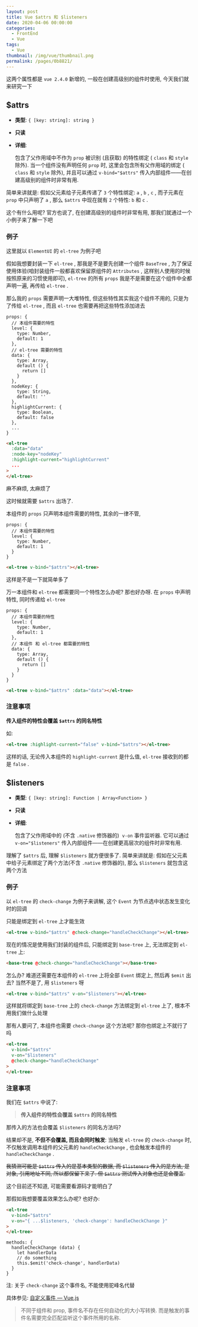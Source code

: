 ```yaml
---
layout: post
title: Vue $attrs 和 $listeners
date: 2020-04-06 00:00:00
categories: 
  - FrontEnd
  - Vue
tags: 
  - Vue
thumbnail: /img/vue/thumbnail.png
permalink: /pages/0b8821/
---
```


这两个属性都是 `vue 2.4.0` 新增的, 一般在创建高级别的组件时使用, 今天我们就来研究一下

<!-- more -->

## \$attrs

- **类型**: `{ [key: string]: string }`

- **只读**

- **详细**:

  包含了父作用域中不作为 `prop` 被识别 (且获取) 的特性绑定 ( `class` 和 `style` 除外). 当一个组件没有声明任何 `prop` 时, 这里会包含所有父作用域的绑定 ( `class` 和 `style` 除外), 并且可以通过 `v-bind="$attrs"` 传入内部组件——在创建高级别的组件时非常有用.

简单来讲就是: 假如父元素给子元素传递了 `3` 个特性绑定: `a` , `b` , `c` , 而子元素在 `prop` 中只声明了 `a` , 那么 `$attrs` 中现在就有 `2` 个特性: `b` 和 `c` .

这个有什么用呢? 官方也说了, 在创建高级别的组件时非常有用, 那我们就通过一个小例子来了解一下吧

### 例子

这里就以 `ElementUI` 的 `el-tree` 为例子吧

假如我想要封装一下 `el-tree` , 那我是不是要先创建一个组件 `BaseTree` , 为了保证使用体验(咱封装组件一般都喜欢保留原组件的 `Attributes` , 这样别人使用的时候按照原来的习惯使用即可), `el-tree` 的所有 `props` 我是不是需要在这个组件中全都声明一遍, 再传给 `el-tree` .

那么我的 `props` 需要声明一大堆特性, 但这些特性其实我这个组件不用的, 只是为了传给 `el-tree` , 而且 `el-tree` 也需要再把这些特性添加进去

``` JS
props: {
  // 本组件需要的特性
  level: {
    type: Number,
    default: 1
  },
  // el-tree 需要的特性
  data: {
    type: Array,
    default () {
      return []
    }
  },
  nodeKey: {
    type: String,
    default: ''
  },
  highlightCurrent: {
    type: Boolean,
    default: false
  },
  ...
}
```

``` HTML
<el-tree
  :data="data"
  :node-key="nodeKey"
  :highlight-current="highlightCurrent"
  ...
>
</el-tree>
```

麻不麻烦, 太麻烦了

这时候就需要 `$attrs` 出场了.

本组件的 `props` 只声明本组件需要的特性, 其余的一律不管,

``` JS
props: {
  // 本组件需要的特性
  level: {
    type: Number,
    default: 1
  }
}
```

``` HTML
<el-tree v-bind="$attrs"></el-tree>
```

这样是不是一下就简单多了

万一本组件和 `el-tree` 都需要同一个特性怎么办呢? 那也好办呀. 在 `props` 中声明特性, 同时传递给 `el-tree`

``` JS
props: {
  // 本组件需要的特性
  level: {
    type: Number,
    default: 1
  },
  // 本组件 和 el-tree 都需要的特性
  data: {
    type: Array,
    default () {
      return []
    }
  }
}
```

``` HTML
<el-tree v-bind="$attrs" :data="data"></el-tree>
```

### 注意事项

**传入组件的特性会覆盖 `$attrs` 的同名特性**

如:

``` HTML
<el-tree :highlight-current="false" v-bind="$attrs"></el-tree>
```

这样的话, 无论传入本组件的 `highlight-current` 是什么值, `el-tree` 接收到的都是 `false` .

## \$listeners

- **类型**: `{ [key: string]: Function | Array<Function> }`

- **只读**

- **详细**:

  包含了父作用域中的 (不含 `.native` 修饰器的)  `v-on` 事件监听器. 它可以通过 `v-on="$listeners"` 传入内部组件——在创建更高层次的组件时非常有用.

理解了 `$attrs` 后, 理解 `$listeners` 就方便很多了. 简单来讲就是: 假如在父元素中给子元素绑定了两个方法(不含 `.native` 修饰器的), 那么 `$listeners` 就包含这两个方法

### 例子

以 `el-tree` 的 `check-change` 为例子来讲解, 这个 `Event` 为节点选中状态发生变化时的回调

只能是绑定到 `el-tree` 上才能生效

``` HTML
<el-tree v-bind="$attrs" @check-change="handleCheckChange"></el-tree>
```

现在的情况是使用我们封装的组件后, 只能绑定到 `base-tree` 上, 无法绑定到 `el-tree` 上:

``` HTML
<base-tree @check-change="handleCheckChange"></base-tree>
```

怎么办? 难道还需要在本组件的 `el-tree` 上将全部 `Event` 绑定上, 然后再 `$emit` 出去? 当然不是了, 用 `$listeners` 呀

``` HTML
<el-tree v-bind="$attrs" v-on="$listeners"></el-tree>
```

这样就将绑定到 `base-tree` 上的 `check-change` 方法绑定到 `el-tree` 上了, 根本不用我们做什么处理

那有人要问了, 本组件也需要 `check-change` 这个方法呢? 那你也绑定上不就行了吗

``` HTML
<el-tree
  v-bind="$attrs"
  v-on="$listeners"
  @check-change="handleCheckChange"
>
</el-tree>
```

### 注意事项

我们在 `$attrs` 中说了:

> **传入组件的特性会覆盖 `$attrs` 的同名特性**

那传入的方法也会覆盖 `$listeners` 的同名方法吗?

结果却不是, **不但不会覆盖, 而且会同时触发**: 当触发 `el-tree` 的 `check-change` 时, 不仅触发调用本组件的父元素的 `handleCheckChange` , 也会触发本组件的 `handleCheckChange` .

~~我猜测可能是 `$attrs` 传入的是基本类型的数据, 而 `$listeners` 传入的是方法, 是对象, 引用地址不同, 所以都保留下来了. 但 `$attrs` 测试传入对象也还是会覆盖.~~

这个目前还不知道, 可能需要看源码才能明白了

那假如我想要覆盖效果怎么办呢? 也好办:

``` HTML
<el-tree
  v-bind="$attrs"
  v-on="{ ...$listeners, 'check-change': handleCheckChange }"
>
</el-tree>
```

``` JS
methods: {
  handleCheckChange (data) {
    let handlerData
    // do something
    this.$emit('check-change', handlerData)
  }
}
```

注: 关于 `check-change` 这个事件名, 不能使用驼峰名代替

具体参见: [自定义事件 — Vue.js](https://cn.vuejs.org/v2/guide/components-custom-events.html#%E4%BA%8B%E4%BB%B6%E5%90%8D)

> 不同于组件和 prop, 事件名不存在任何自动化的大小写转换. 而是触发的事件名需要完全匹配监听这个事件所用的名称.
